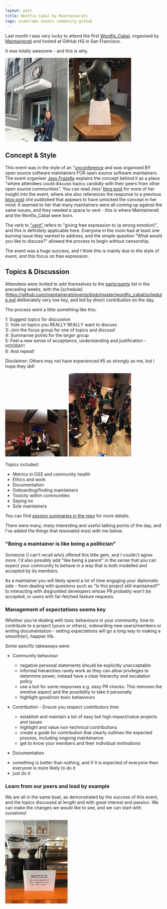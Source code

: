 ```yaml
---
layout: post
title: Wontfix Cabal by Maintainerati
tags: ocamllabs events community github
---
```


Last month I was very lucky to attend the first [Wontfix_Cabal](https://github.com/maintainerati/events/tree/master/wontfix_cabal), organised by [Maintainerati](https://maintainerati.org/) and hosted at GitHub HQ in San Francisco.

It was totally awesome - and this is why.

<p>
<img src="/images/GHHQGem.jpg" alt="Stage 1" width="200" />
<img src="/images/Octocat.jpg" alt="Stage 2" width="200" />
<p>

## Concept & Style

This event was in the style of an "[unconference](https://en.wikipedia.org/wiki/Unconference) and was organised BY open source software maintainers FOR open source software maintainers. The event organiser [Jess Frazelle](https://twitter.com/jessfraz) explains the concept behind it as a place "where attendees could discuss topics candidly with their peers from other open source communities". You can read Jess' [blog post](https://opensource.googleblog.com/2017/03/by-maintainers-for-maintainers.html?m=1) for more of her insight into the event, where she also references the response to a previous [blog post](link) she published that appears to have unlocked the concept in her mind. It seemed to her that many maintainers were all coming up against the same issues, and they needed a space to vent - this is where Maintainerati and the Wonfix_Cabal were born.

The verb to ["vent"](https://en.oxforddictionaries.com/definition/vent) refers to "giving free expression to (a strong emotion)", and this is definitely applicable here. Everyone in the room had at least one burning issue they wanted to address, and the simple question "What would you like to discuss?" allowed the process to begin without censorship.

The event was a huge success, and I think this is mainly due to the style of event, and this focus on free expression.

## Topics & Discussion

Attendees were invited to add themselves to the [participants](https://github.com/maintainerati/events/blob/master/wontfix_cabal/participants.md) list in the preceding weeks, with the [schedule](https://github.com/maintainerati/events/blob/master/wontfix_cabal/schedule.md deliberately very low key, and led by direct contribution on the day.

The process went a little something like this:

1: Suggest topics for discussion  
2: Vote on topics you REALLY REALLY want to discuss  
3: Join the focus group for one of topics and discuss!  
4: Summarise points for the larger group  
5: Feel a new sense of acceptance, understanding and justification - HOORAY!  
6: And repeat!  

Disclaimer: Others may not have experienced #5 as strongly as me, but I hope they did!

<p>
<img src="/images/PostIts.jpg" alt="Stage 1" width="200" />
<img src="/images/ViewFromTheContainer.jpg" alt="Stage 2" width="200" />
<p>

Topics included:

* Metrics in OSS and community health  
* Ethics and work  
* Documentation  
* Onboarding/finding maintainers  
* Toxicity within communities  
* Saying no  
* Sole maintainers  

You can find [session summaries in the repo](https://github.com/maintainerati/events/tree/master/wontfix_cabal) for more details.

There were many, many interesting and useful talking points of the day, and I've added the things that resonated most with me below.

### "Being a maintainer is like being a politician"

Someone (I can't recall who) offered this little gem, and I couldn't agree more. I'd also possibly add "like being a parent" in the sense that you can expect your community to behave in a way that is both modelled and accepted by its members.

As a maintainer you will likely spend a lot of time engaging your diplomatic side - from dealing with questions such as "Is this project still maintained?" to interacting with disgruntled developers whose PR probably won't be accepted, or users with far-fetched feature requests.

### Management of expectations seems key

Whether you're dealing with toxic behaviours in your community, how to contribute to a project (yours or others), onboarding new users/members or writing documentation - setting expectations will go a long way to making a smooth(er), happier life.

Some specific takeaways were:

* Community behaviour

  - negative personal statements should be explicitly unacceptable  
  - informal hierarchies rarely work as they can allow privileges to determine power, instead have a clear hierarchy and escalation policy  
  - use a bot for some responses e.g. easy PR checks. This removes the emotive aspect and the possibility to take it personally  
  - highlight good/non-toxic behaviours  

* Contribution - Ensure you respect contributors time

  - establish and maintain a list of easy but high impact/value projects and issues  
  - highlight and value non-technical contributions  
  - create a guide for contribution that clearly outlines the expected process, including ongoing maintenance  
  - get to know your members and their individual motivations

* Documentation

- something is better than nothing, and if it is expected of everyone then everyone is more likely to do it  
- just do it

### Learn from our peers and lead by example

We are all in the same boat, as demonstrated by the success of this event, and the topics discussed at length and with great interest and passion. We can make the changes we would like to see, and we can start with ourselves!

<p>
<img src="/images/ObviousCoffee.jpg" alt="Stage 1" width="200" />
<p>
